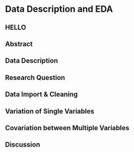 Data Description and EDA
================

HELLO
-----

Abstract
--------

Data Description
----------------

Research Question
-----------------

Data Import & Cleaning
----------------------

Variation of Single Variables
-----------------------------

Covariation between Multiple Variables
--------------------------------------

Discussion
----------
